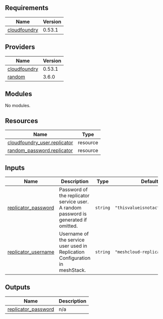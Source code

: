 <!-- BEGIN_TF_DOCS -->
## Requirements

| Name | Version |
|------|---------|
| <a name="requirement_cloudfoundry"></a> [cloudfoundry](#requirement\_cloudfoundry) | 0.53.1 |

## Providers

| Name | Version |
|------|---------|
| <a name="provider_cloudfoundry"></a> [cloudfoundry](#provider\_cloudfoundry) | 0.53.1 |
| <a name="provider_random"></a> [random](#provider\_random) | 3.6.0 |

## Modules

No modules.

## Resources

| Name | Type |
|------|------|
| [cloudfoundry_user.replicator](https://registry.terraform.io/providers/cloudfoundry-community/cloudfoundry/0.53.1/docs/resources/user) | resource |
| [random_password.replicator](https://registry.terraform.io/providers/hashicorp/random/latest/docs/resources/password) | resource |

## Inputs

| Name | Description | Type | Default | Required |
|------|-------------|------|---------|:--------:|
| <a name="input_replicator_password"></a> [replicator\_password](#input\_replicator\_password) | Password of the replicator service user. A random password is generated if omitted. | `string` | `"thisvalueisnotactuallyused"` | no |
| <a name="input_replicator_username"></a> [replicator\_username](#input\_replicator\_username) | Username of the service user used in Replication Configuration in meshStack. | `string` | `"meshcloud-replicator"` | no |

## Outputs

| Name | Description |
|------|-------------|
| <a name="output_replicator_password"></a> [replicator\_password](#output\_replicator\_password) | n/a |
<!-- END_TF_DOCS -->